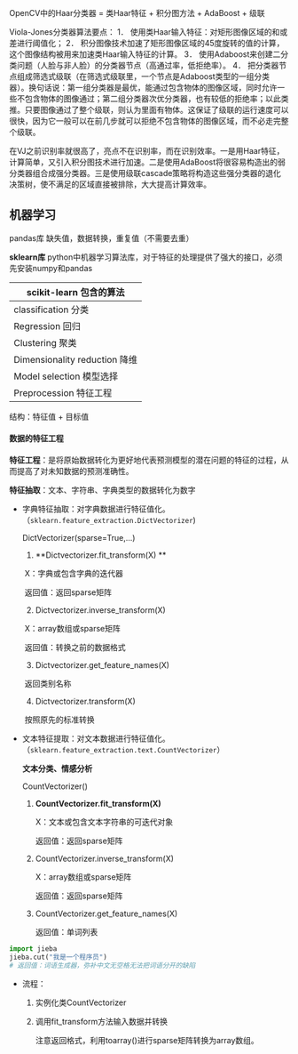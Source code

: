 OpenCV中的Haar分类器 = 类Haar特征 + 积分图方法 + AdaBoost + 级联

Viola-Jones分类器算法要点： 
1． 使用类Haar输入特征：对矩形图像区域的和或差进行阈值化； 
2． 积分图像技术加速了矩形图像区域的45度旋转的值的计算，这个图像结构被用来加速类Haar输入特征的计算。 
3． 使用Adaboost来创建二分类问题（人脸与非人脸）的分类器节点（高通过率，低拒绝率）。 
4． 把分类器节点组成筛选式级联（在筛选式级联里，一个节点是Adaboost类型的一组分类器）。换句话说：第一组分类器是最优，能通过包含物体的图像区域，同时允许一些不包含物体的图像通过；第二组分类器次优分类器，也有较低的拒绝率；以此类推。只要图像通过了整个级联，则认为里面有物体。这保证了级联的运行速度可以很快，因为它一般可以在前几步就可以拒绝不包含物体的图像区域，而不必走完整个级联。

在VJ之前识别率就很高了，亮点不在识别率，而在识别效率。一是用Haar特征， 计算简单，又引入积分图技术进行加速。二是使用AdaBoost将很容易构造出的弱分类器组合成强分类器。三是使用级联cascade策略将构造这些强分类器的退化决策树，使不满足的区域直接被排除，大大提高计算效率。

## 机器学习

pandas库 	缺失值，数据转换，重复值（不需要去重）

**sklearn库** 	python中机器学习算法库，对于特征的处理提供了强大的接口，必须先安装numpy和pandas

| scikit-learn 包含的算法       |
| ----------------------------- |
| classification 分类           |
| Regression 回归               |
| Clustering 聚类               |
| Dimensionality reduction 降维 |
| Model selection 模型选择      |
| Preprocession 特征工程        |

结构：特征值 + 目标值

#### 数据的特征工程

**特征工程**：是将原始数据转化为更好地代表预测模型的潜在问题的特征的过程，从而提高了对未知数据的预测准确性。

**特征抽取**：文本、字符串、字典类型的数据转化为数字

* 字典特征抽取：对字典数据进行特征值化。（`sklearn.feature_extraction.DictVectorizer`)

  DictVectorizer(sparse=True,...)

  1. **Dictvectorizer.fit_transform(X) **

  ​	X：字典或包含字典的迭代器

  ​	返回值：返回sparse矩阵

  2. Dictvectorizer.inverse_transform(X)

  ​	X：array数组或sparse矩阵

  ​	返回值：转换之前的数据格式

  3. Dictvectorizer.get_feature_names(X) 

  ​	返回类别名称

  4. Dictvectorizer.transform(X)

  ​	按照原先的标准转换

* 文本特征提取：对文本数据进行特征值化。（`sklearn.feature_extraction.text.CountVectorizer`）

  **文本分类、情感分析**

  CountVectorizer()

  1. **CountVectorizer.fit_transform(X)**

     X：文本或包含文本字符串的可迭代对象

     返回值：返回sparse矩阵

  2. CountVectorizer.inverse_transform(X)

     X：array数组或sparse矩阵

     返回值：返回sparse矩阵

  3. CountVectorizer.get_feature_names(X)

     返回值：单词列表

```python
import jieba
jieba.cut("我是一个程序员")
# 返回值：词语生成器，弥补中文无空格无法把词语分开的缺陷
```

* 流程：

   1. 实例化类CountVectorizer

   2. 调用fit_transform方法输入数据并转换

      注意返回格式，利用toarray()进行sparse矩阵转换为array数组。
